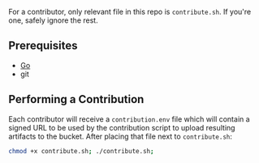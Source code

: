 For a contributor, only relevant file in this repo is `contribute.sh`. If you're one, safely ignore the rest.

## Prerequisites

- [Go](https://golang.org/doc/install)
- git

## Performing a Contribution

Each contributor will receive a `contribution.env` file which will contain a signed URL to be used by the contribution script to upload resulting artifacts to the bucket. After placing that file next to `contribute.sh`:

```bash
chmod +x contribute.sh; ./contribute.sh;
```
